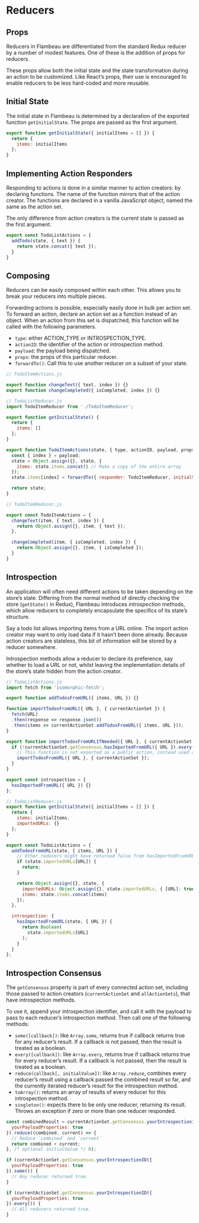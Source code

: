 # Reducers

## Props

Reducers in Flambeau are differentiated from the standard Redux reducer by a
number of modest features. One of these is the addition of props for reducers.

These props allow both the initial state and the state transformation during an
action to be customized. Like React’s props, their use is encouraged to enable
reducers to be less hard-coded and more reusable.

## Initial State

The initial state in Flambeau is determined by a declaration of the exported
function `getInitialState`. The props are passed as the first argument.

```javascript
export function getInitialState({ initialItems = [] }) {
  return {
    items: initialItems
  };
}
```

## Implementing Action Responders

Responding to actions is done in a similar manner to action creators: by
declaring functions. The name of the function mirrors that of the action
creator. The functions are declared in a vanilla JavaScript object, named the
same as the action set.

The only difference from action creators is the current state is passed as the
first argument.

```javascript
export const TodoListActions = {
  addTodo(state, { text }) {
    return state.concat({ text });
  }
}
```

## Composing

Reducers can be easily composed within each other. This allows you to break your
reducers into multiple pieces.

Forwarding actions is possible, especially easily done in bulk per action set.
To forward an action, declare an action set as a function instead of an object.
When an action from this set is dispatched, this function will be called with
the following parameters.
- `type`: either ACTION_TYPE or INTROSPECTION_TYPE.
- `actionID`: the identifier of the action or introspection method.
- `payload`: the payload being dispatched.
- `props`: the props of this particular reducer.
- `forwardTo()`: Call this to use another reducer on a subset of your state.

```javascript
// TodoItemActions.js

export function changeText({ text, index }) {}
export function changeCompleted({ isCompleted, index }) {}
```

```javascript
// TodoListReducer.js
import TodoItemReducer from './TodoItemReducer';

export function getInitialState() {
  return {
    items: []
  };
}

export function TodoItemActions(state, { type, actionID, payload, props, forwardTo }) {
  const { index } = payload;
  state = Object.assign({}, state, {
    items: state.items.concat() // Make a copy of the entire array
  });
  state.items[index] = forwardTo({ responder: TodoItemReducer, initialState: state.items[index] });

  return state;
}
```

```javascript
// TodoItemReducer.js

export const TodoItemActions = {
  changeText(item, { text, index }) {
    return Object.assign({}, item, { text });
  },

  changeCompleted(item, { isCompleted, index }) {
    return Object.assign({}, item, { isCompleted });
  }
}
```

## Introspection

An application will often need different actions to be taken depending on the
store’s state. Differing from the normal method of directly checking the store
(`getState()` in Redux), Flambeau introduces *introspection* methods, which
allow reducers to completely encapsulate the specifics of its state’s structure.

Say a todo list allows importing items from a URL online. The import action
creator may want to only load data if it hasn’t been done already. Because
action creators are stateless, this bit of information will be stored by a
reducer somewhere.

Introspection methods allow a reducer to declare its preference, say whether to
load a URL or not, whilst leaving the implementation details of the store’s
state hidden from the action creator.

```javascript
// TodoListActions.js
import fetch from 'isomorphic-fetch';

export function addTodosFromURL({ items, URL }) {}

function importTodosFromURL({ URL }, { currentActionSet }) {
  fetch(URL)
  .then(response => response.json())
  .then(items => currentActionSet.addTodosFromURL({ items, URL }));
}

export function importTodosFromURLIfNeeded({ URL }, { currentActionSet }) {
  if (!currentActionSet.getConsensus.hasImportedFromURL({ URL }).every()) {
    // This function is not exported as a public action, instead used directly.
    importTodosFromURL({ URL }, { currentActionSet });
  }
}

export const introspection = {
  hasImportedFromURL({ URL }) {}
};
```

```javascript
// TodoListReducer.js
export function getInitialState({ initialItems = [] }) {
  return {
    items: initialItems,
    importedURLs: {}
  };
}

export const TodoListActions = {
  addTodosFromURL(state, { items, URL }) {
    // Other reducers might have returned false from hasImportedFromURL()
    if (state.importedURLs[URL]) {
      return;
    }

    return Object.assign({}, state, {
      importedURLs: Object.assign({}, state.importedURLs, { [URL]: true }),
      items: state.items.concat(items)
    });
  },

  introspection: {
    hasImportedFromURL(state, { URL }) {
      return Boolean(
        state.importedURLs[URL]
      );
    }
  }
};
```

## Introspection Consensus

The `getConsensus` property is part of every connected action set, including
those passed to action creators (`currentActionSet` and `allActionSets`), that
have introspection methods.

To use it, append your introspection identifier, and call it with the payload to
pass to each reducer’s introspection method. Then call one of the following
methods:

- `some([callback])`: like `Array.some`, returns true if callback returns true for any reducer’s
result.
If a callback is not passed, then the result is treated as a boolean.
- `every([callback])`: like `Array.every`, returns true if callback returns true for every reducer’s
result.
If a callback is not passed, then the result is treated as a boolean.
- `reduce(callback[, initialValue])`: like `Array.reduce`, combines every
reducer’s result using a callback passed the combined result so far, and the
currently iterated reducer’s result for the introspection method.
- `toArray()`: returns an array of results of every reducer for this
introspection method.
- `singleton()`: expects there to be only one reducer, returning its result.
Throws an exception if zero or more than one reducer responded.

```javascript
const combinedResult = currentActionSet.getConsensus.yourIntrospectionID({
  yourPayloadProperties: true
}).reduce((combined, current) => {
  // Reduce `combined` and `current`
  return combined + current;
}, /* optional initialValue */ 0);
```

```javascript
if (currentActionSet.getConsensus.yourIntrospectionID({
  yourPayloadProperties: true
}).some()) {
  // Any reducer returned true.
}
```

```javascript
if (currentActionSet.getConsensus.yourIntrospectionID({
  yourPayloadProperties: true
}).every()) {
  // All reducers returned true.
}
```
